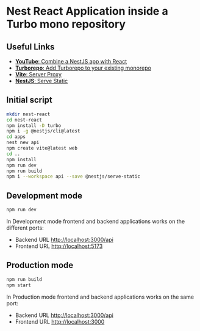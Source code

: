 # Nest React Application inside a Turbo mono repository

## Useful Links

- [**YouTube**: Combine a NestJS app with React](https://youtu.be/nY0R7pslbCI?si=Lunb95j6enSY8GXE)
- [**Turborepo**: Add Turborepo to your existing monorepo](https://turbo.build/repo/docs/getting-started/existing-monorepo)
- [**Vite**: Server Proxy](https://vitejs.dev/config/server-options#server-proxy)
- [**NestJS**: Serve Static](https://docs.nestjs.com/recipes/serve-static)

## Initial script

``` bash
mkdir nest-react
cd nest-react
npm install -D turbo
npm i -g @nestjs/cli@latest
cd apps
nest new api
npm create vite@latest web
cd ..
npm install
npm run dev
npm run build
npm i --workspace api --save @nestjs/serve-static
```

## Development mode

``` bash
npm run dev
```

In Development mode frontend and backend applications works on the different ports:

- Backend URL <http://localhost:3000/api>
- Frontend URL <http://localhost:5173>

## Production mode

``` bash
npm run build
npm start
```

In Production mode frontend and backend applications works on the same port:

- Backend URL <http://localhost:3000/api>
- Frontend URL <http://localhost:3000>
